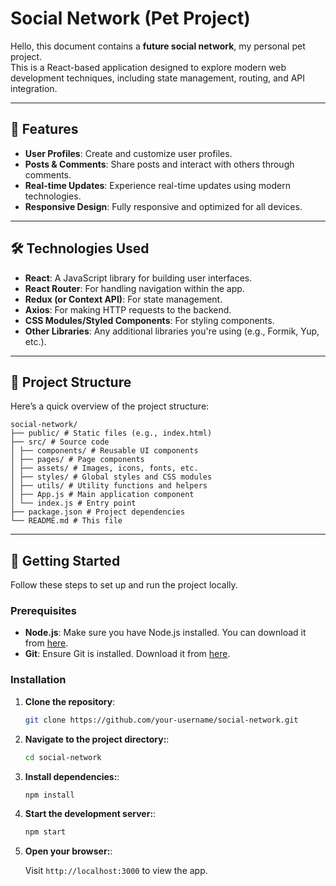 # Social Network (Pet Project)

Hello, this document contains a **future social network**, my personal pet project.  
This is a React-based application designed to explore modern web development techniques, including state management, routing, and API integration.

---

## 🚀 Features

- **User Profiles**: Create and customize user profiles.
- **Posts & Comments**: Share posts and interact with others through comments.
- **Real-time Updates**: Experience real-time updates using modern technologies.
- **Responsive Design**: Fully responsive and optimized for all devices.

---

## 🛠️ Technologies Used

- **React**: A JavaScript library for building user interfaces.
- **React Router**: For handling navigation within the app.
- **Redux (or Context API)**: For state management.
- **Axios**: For making HTTP requests to the backend.
- **CSS Modules/Styled Components**: For styling components.
- **Other Libraries**: Any additional libraries you're using (e.g., Formik, Yup, etc.).

---

## 📂 Project Structure

Here’s a quick overview of the project structure:

```
social-network/
├── public/ # Static files (e.g., index.html)
├── src/ # Source code
│ ├── components/ # Reusable UI components
│ ├── pages/ # Page components
│ ├── assets/ # Images, icons, fonts, etc.
│ ├── styles/ # Global styles and CSS modules
│ ├── utils/ # Utility functions and helpers
│ ├── App.js # Main application component
│ └── index.js # Entry point
├── package.json # Project dependencies
└── README.md # This file
```

---

## 🚀 Getting Started

Follow these steps to set up and run the project locally.

### Prerequisites

- **Node.js**: Make sure you have Node.js installed. You can download it from [here](https://nodejs.org/).
- **Git**: Ensure Git is installed. Download it from [here](https://git-scm.com/).

### Installation

1. **Clone the repository**:
   ```bash
   git clone https://github.com/your-username/social-network.git
   ```
2. **Navigate to the project directory:**:

   ```bash
   cd social-network
   ```

3. **Install dependencies:**:

   ```bash
   npm install
   ```

4. **Start the development server:**:

   ```bash
   npm start
   ```

5. **Open your browser:**:

   Visit `http://localhost:3000` to view the app.

